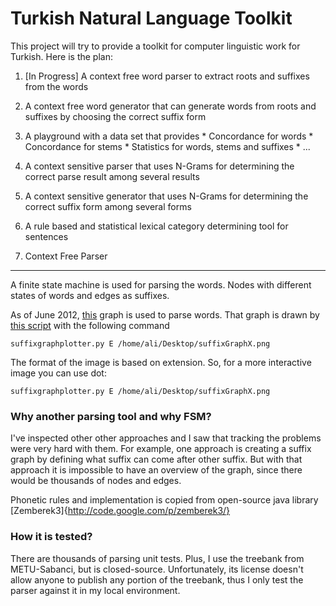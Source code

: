 Turkish Natural Language Toolkit
================================

This project will try to provide a toolkit for computer linguistic work for Turkish. Here is the plan:

1. [In Progress] A context free word parser to extract roots and suffixes from the words
2. A context free word generator that can generate words from roots and suffixes by choosing the correct suffix form
3. A playground with a data set that provides
       * Concordance for words
       * Concordance for stems
       * Statistics for words, stems and suffixes
       * ...
4. A context sensitive parser that uses N-Grams for determining the correct parse result among several results
5. A context sensitive generator that uses N-Grams for determining the correct suffix form among several forms
6. A rule based and statistical lexical category determining tool for sentences


1. Context Free Parser
-------------------

A finite state machine is used for parsing the words. Nodes with different states of words and edges as suffixes.

As of June 2012, [this](https://github.com/aliok/trnltk/raw/master/suffixGraphExtended_20120628.png) graph is used to parse words.
That graph is drawn by [this script](https://github.com/aliok/trnltk/bin/suffixgraphplotter.py) with the following command

    suffixgraphplotter.py E /home/ali/Desktop/suffixGraphX.png


The format of the image is based on extension. So, for a more interactive image you can use dot:

    suffixgraphplotter.py E /home/ali/Desktop/suffixGraphX.png

### Why another parsing tool and why FSM?

I've inspected other other approaches and I saw that tracking the problems were very hard with them. For example, one approach is creating a suffix graph
by defining what suffix can come after other suffix. But with that approach it is impossible to have an overview of the graph, since there would
be thousands of nodes and edges.

Phonetic rules and implementation is copied from open-source java library [Zemberek3]{http://code.google.com/p/zemberek3/}

### How it is tested?

There are thousands of parsing unit tests. Plus, I use the treebank from METU-Sabanci, but is closed-source. Unfortunately, its license doesn't allow
anyone to publish any portion of the treebank, thus I only test the parser against it in my local environment.



